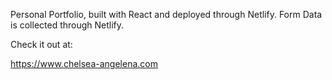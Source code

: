 Personal Portfolio, built with React and deployed through Netlify. Form Data is collected through Netlify.

Check it out at:

https://www.chelsea-angelena.com
